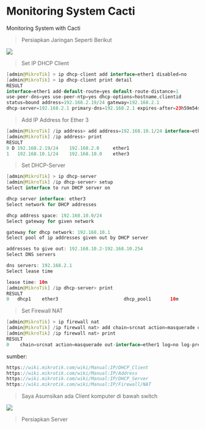 # Monitoring System Cacti
Monitoring System with Cacti


> Persiapkan Jaringan Seperti Berikut

<img src="https://github.com/latehero/monitoring-system-cacti/blob/master/picture/Screenshot%20from%202018-01-06%2001-27-35.png">



> Set IP DHCP Client


```java
[admin@MikroTik] > ip dhcp-client add interface=ether1 disabled=no
[admin@MikroTik] > ip dhcp-client print detail
RESULT
interface=ether1 add-default-route=yes default-route-distance=1
use-peer-dns=yes use-peer-ntp=yes dhcp-options=hostname,clientid
status=bound address=192.168.2.19/24 gateway=192.168.2.1
dhcp-server=192.168.2.1 primary-dns=192.168.2.1 expires-after=23h59m54s
```


> Add IP Address for Ether 3


```java
[admin@MikroTik] /ip address> add address=192.168.10.1/24 interface=ether3
[admin@MikroTik] /ip address> print
RESULT  
0 D 192.168.2.19/24    192.168.2.0     ether1                          
1   192.168.10.1/24    192.168.10.0    ether3
```

 
 > Set DHCP-Server


```java
[admin@MikroTik] > ip dhcp-server
[admin@MikroTik] /ip dhcp-server> setup
Select interface to run DHCP server on 

dhcp server interface: ether3 
Select network for DHCP addresses

dhcp address space: 192.168.10.0/24 
Select gateway for given network 

gateway for dhcp network: 192.168.10.1 
Select pool of ip addresses given out by DHCP server  

addresses to give out: 192.168.10.2-192.168.10.254 
Select DNS servers 

dns servers: 192.168.2.1 
Select lease time 

lease time: 10m 
[admin@MikroTik] /ip dhcp-server> print 
RESULT
0   dhcp1    ether3                        dhcp_pool1       10m
```


> Set Firewall NAT


```java
[admin@MikroTik] > ip firewall nat
[admin@MikroTik] /ip firewall nat> add chain=srcnat action=masquerade out-interface=ether1 
[admin@MikroTik] /ip firewall nat> print 
RESULT
0    chain=srcnat action=masquerade out-interface=ether1 log=no log-prefix=""
```

sumber:
```java
https://wiki.mikrotik.com/wiki/Manual:IP/DHCP_Client
https://wiki.mikrotik.com/wiki/Manual:IP/Address
https://wiki.mikrotik.com/wiki/Manual:IP/DHCP_Server
https://wiki.mikrotik.com/wiki/Manual:IP/Firewall/NAT
```


> Saya Asumsikan ada Client komputer di bawah switch

<img src="https://github.com/latehero/monitoring-system-cacti/blob/master/picture/Screenshot%20from%202018-01-06%2006-54-28.png">


> Persiapkan Server

